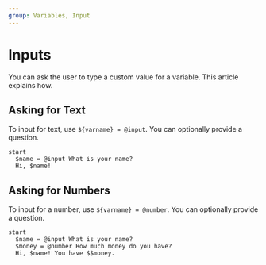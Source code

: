```yaml
---
group: Variables, Input
---
```


# Inputs
You can ask the user to type a custom value for a variable. This article explains how.

## Asking for Text
To input for text, use `${varname} = @input`. You can optionally provide a question.
``` storymatic
start
  $name = @input What is your name?
  Hi, $name!
```

## Asking for Numbers
To input for a number, use `${varname} = @number`. You can optionally provide a question.
``` storymatic
start
  $name = @input What is your name?
  $money = @number How much money do you have?
  Hi, $name! You have $$money.
```
